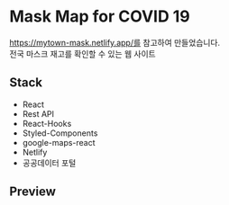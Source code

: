 # Mask Map for COVID 19

https://mytown-mask.netlify.app/를 참고하여 만들었습니다.  
전국 마스크 재고를 확인할 수 있는 웹 사이트

## Stack
* React
* Rest API
* React-Hooks
* Styled-Components
* google-maps-react
* Netlify
* 공공데이터 포털

## Preview
<img src="https://user-images.githubusercontent.com/47658383/80573814-aab65100-8a3b-11ea-80eb-71bfaa835bc2.png" alt=""/>
